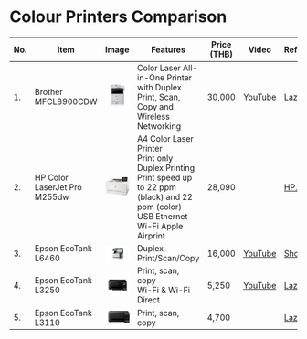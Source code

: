 # Colour Printers Comparison
|No.|Item|Image|Features|Price (THB)|Video|Reference|
|---|---|---|---|---|---|---|
|1.|Brother MFCL8900CDW|<img src="images/MFCL8900CDW.webp" alt="MFCL8900CDW" style="zoom:50%;" />|Color Laser All-in-One Printer with Duplex Print, Scan, Copy and Wireless Networking|30,000|[YouTube](https://www.youtube.com/watch?v=VfmogOcweAE&t=370s)|[Lazada](https://www.lazada.co.th/products/brother-mfc-l8900cdw-printcopyscanfax-2-auto-i3876683003-s14842501931.html?spm=a2o4m.tm80167383.6075338590.1.3cb913Uo13Uo7O.3cb913Uo13Uo7O)|
|2.|HP Color LaserJet Pro M255dw|<img src="images/hp.webp" alt="M255dw" style="zoom:50%;" />|A4 Color Laser Printer<br />Print only<br />Duplex Printing<br />Print speed up to 22 ppm (black) and 22 ppm (color)<br />USB Ethernet Wi-Fi Apple Airprint|28,090||[HP.COM](https://www.hp.com/th-en/shop/hp-color-laserjet-pro-m255dw-7kw64a.html?gclid=CjwKCAjwg5uZBhATEiwAhhRLHhFqhVAeBujj364UPp1ITex_lFt2_UNiMwNlGPDk1JtY4SVtpCN0WxoCElwQAvD_BwE&gclsrc=aw.ds)|
|3.|Epson EcoTank L6460|<img src="images/epson.jpeg" alt="L6460" style="zoom:50%;" />|Duplex Print/Scan/Copy<br />|16,000|[YouTube](https://www.youtube.com/watch?v=nBmf2RM_RFg)|[Shopee](https://shopee.co.th/Epson-EcoTank-L6460-A4-Ink-Tank-Printer-%E0%B8%A3%E0%B8%B1%E0%B8%9A%E0%B8%9B%E0%B8%A3%E0%B8%B0%E0%B8%81%E0%B8%B1%E0%B8%99%E0%B8%A8%E0%B8%B9%E0%B8%99%E0%B8%A2%E0%B9%8C%E0%B9%80%E0%B8%AD%E0%B8%9B%E0%B8%AA%E0%B8%B1%E0%B8%99-2%E0%B8%9B%E0%B8%B5-i.31097696.10457161446)|
|4.|Epson EcoTank L3250|<img src="images/L3250.jpeg" alt="L3250" style="zoom:50%;" />|Print, scan, copy<br />Wi-Fi & Wi-Fi Direct|5,250|[YouTube](https://www.youtube.com/watch?v=oC49RmetOo4)|[Lazada](https://www.lazada.co.th/products/epson-l3250-all-in-one-print-scan-copy-wifi-warranty-2y-i2067018934-s6746846718.html?exlaz=d_1:mm_150050845_51350205_2010350205::12:16450510680!!!!!c!!6746846718!453315330&gclid=CjwKCAjwg5uZBhATEiwAhhRLHtS0VQkYAIflwikgXLLBxEbr9gP2zKkFOtNPsK4OH-4I6vtyc7pN1RoCurEQAvD_BwE)|
|5.|Epson EcoTank L3110|<img src="images/l3110.jpeg" alt="L3110" style="zoom:50%;" />|Print, scan, copy|4,700||[Lazada](https://www.lazada.co.th/products/epson-printer-ecotank-l3110-print-scan-copy-inktanksk-ep-l3110-warranty-2-year-i263235476-s406583663.html?spm=a2o4m.tm80167383.6075338590.1.419924bcho4Gy1.419924bcho4Gy1)|